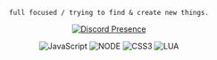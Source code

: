<div align='center'>
<!---!<picture>
  <source media="(prefers-color-scheme: dark)" srcset="https://cdn.discordapp.com/attachments/978556440551763978/980985027695349770/deneme.png">
  <source media="(prefers-color-scheme: light)" srcset="https://cdn.discordapp.com/attachments/978556440551763978/981129648194867220/white.png">
  <img alt="Who the fuck is unknowndeira?">
</picture>-->
    
```full focused / trying to find & create new things.```
    
    
[![Discord Presence](https://lanyard.cnrad.dev/api/319759689900359683)](https://discord.com/users/319759689900359683)    
    
    
![JavaScript](https://img.shields.io/badge/-JavaScript-black?style=for-the-badge&logo=javascript) 
![NODE](https://img.shields.io/badge/-Node.JS-black?style=for-the-badge&logo=node.js) 
![CSS3](https://img.shields.io/badge/-CSS-black?style=for-the-badge&logo=CSS3)
![LUA](https://img.shields.io/badge/-Lua-black?style=for-the-badge&logo=lua)
   

<!---![profile](https://img.shields.io/badge/I%20dont%20responsible%20any%20repository%20on%20my%20profile!-black?style=for-the-badge&logo=dev&logoColor=white)-->
